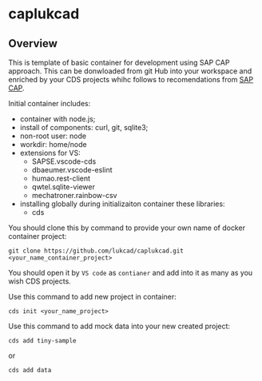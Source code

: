 # caplukcad

## Overview

This is template of basic container for development using SAP CAP approach. This can be donwloaded from git Hub into your workspace and enriched by your CDS projects whihc follows to recomendations from [SAP CAP](https://cap.cloud.sap/docs/about/).

Initial container includes:

* container with node.js;
* install of components: curl, git, sqlite3;
* non-root user: node
* workdir: home/node
* extensions for VS:
  * SAPSE.vscode-cds
  * dbaeumer.vscode-eslint
  * humao.rest-client
  * qwtel.sqlite-viewer
  * mechatroner.rainbow-csv
* installing globally during initializaiton container these libraries:
  * cds
  
You should clone this by command to provide your own name of docker container project:

    git clone https://github.com/lukcad/caplukcad.git <your_name_container_project>


You should open it by `VS code` as `contianer` and add into it as many as you wish CDS projects.

Use this command to add new project in container:

    cds init <your_name_project>

Use this command to add mock data into your new created project:

    cds add tiny-sample

or

    cds add data
